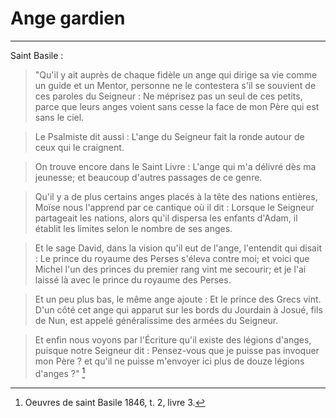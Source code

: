 # Ange gardien

***

Saint Basile :

> "Qu'il y ait auprès de chaque fidèle un ange qui dirige sa vie comme un guide et un Mentor, personne ne le contestera s'il se souvient de ces paroles du Seigneur : Ne méprisez pas un seul de ces petits, parce que leurs anges voient sans cesse la face de mon Père qui est sans le ciel. 

> Le Psalmiste dit aussi : L'ange du Seigneur fait la ronde autour de ceux qui le craignent. 

> On trouve encore dans le Saint Livre : L'ange qui m'a délivré dès ma jeunesse; et beaucoup d'autres passages de ce genre.

> Qu'il y a de plus certains anges placés à la tête des nations entières, Moïse nous l'apprend par ce cantique où il dit : Lorsque le Seigneur partageait les nations, alors qu'il dispersa les enfants d'Adam, il établit les limites selon le nombre de ses anges.

> Et le sage David, dans la vision qu'il eut de l'ange, l'entendit qui disait : Le prince du royaume des Perses s'éleva contre moi; et voici que Michel l'un des princes du premier rang vint me secourir; et je l'ai laissé là avec le prince du royaume des Perses.

> Et un peu plus bas, le même ange ajoute : Et le prince des Grecs vint. D'un côté cet ange qui apparut sur les bords du Jourdain à Josué, fils de Nun, est appelé généralissime des armées du Seigneur. 

> Et enfin nous voyons par l'Écriture qu'il existe des légions d'anges, puisque notre Seigneur dit : Pensez-vous que je puisse pas invoquer mon Père ? et qu'il ne puisse m'envoyer ici plus de douze légions d'anges ?" [^1]

[^1]: Oeuvres de saint Basile 1846, t. 2, livre 3.

